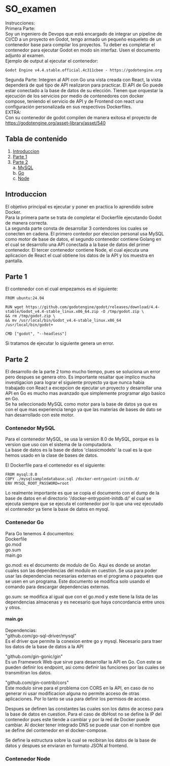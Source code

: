 # SO_examen
Instrucciones:  
Primera Parte:  
Soy un ingeniero de Devops que está encargado de integrar un
pipeline de CI/CD a un proyecto en Godot, tengo armado un
pequeño esqueleto de un contenedor base para compilar los
proyectos. Tu deber es completar el contenedor para ejecutar
Godot en modo sin interfaz.
Usen el documento adjunto al examen.  
Ejemplo de output al ejecutar el contenedor:  
```
Godot Engine v4.4.stable.official.4c311cbee - https://godotengine.org
```
Segunda Parte:
Integren al API con Go una vista creada con React, la vista
dependerá de qué tipo de API realizaron para practicar.
El API de Go puede estar conectado a la base de datos de su
elección.
Tienen que orquestar la ejecución de los servicios por medio
de contenedores con docker compose, teniendo el servicio de
API y de Frontend con react una configuración personalizada en
sus respectivos Dockerfiles.  
EXTRA:  
Con su contenedor de godot compilen de manera exitosa el
proyecto de https://godotengine.org/asset-library/asset/540

## Tabla de contenido
1. [Introduccion](#introduccion)  
2. [Parte 1](#Parte-1)  
3. [Parte 2](#Parte-2)  
    a. [MySQL](#Contenedor-MySQL)  
    b. [Go](#Contenedor-Go)  
    c. [Node](#Contenedor-Node)  

## Introduccion
El objetivo principal es ejecutar y poner en practica lo aprendido sobre Docker.  
Para la primera parte se trata de completar el Dockerfile ejecutando Godot de manera correcta.  
La segunda parte consta de desarrollar 3 contendores los cuales se conecten en cadena. El primero contedor por eleccion personal usa MySQL como motor de base de datos, el segundo contenedor contiene Golang en el cual se desarrollo una API conectada a la base de datos del primer contenedor. El tercer contenedor contiene Node, el cual ejecuta una aplicacion de React el cual obtiene los datos de la API y los muestra en pantalla.

## Parte 1
El contenedor con el cual empezamos es el siguiente:  
```
FROM ubuntu:24.04

RUN wget https://github.com/godotengine/godot/releases/download/4.4-stable/Godot_v4.4-stable_linux.x86_64.zip -O /tmp/godot.zip \
&& rm /tmp/godot.zip \
&& mv /usr/local/bin/Godot_v4.4-stable_linux.x86_64 /usr/local/bin/godot+

CMD ["godot", "--headless"]
```
Si tratamos de ejecutar lo siguiente genera un error.

## Parte 2
El desarrollo de la parte 2 tomo mucho tiempo, pues se soluciona un error pero despues se genera otro. Es importante resaltar que implico mucha investigacion para lograr el siguiente proyecto ya que nunca habia trabajado con React a excepcion de ejecutar un proyecto y desarrollar una API en Go es mucho mas avanzado que simplemente programar algo basico en Go.  
Se ha seleccionado MySQL como motor para la base de datos ya que es con el que mas experiencia tengo ya que las materias de bases de dato se han desarrollado con este motor.  

### Contenedor MySQL
Para el contenedor MySQL, se usa la version 8.0 de MySQL, porque es la version que uso con el sistema de la computadora.  
La base de datos es la base de datos 'classicmodels' la cual es la que hemos usado en la clase de bases de datos.

El Dockerfile para el contenedor es el siguiente: 
```
FROM mysql:8.0
COPY ./mysqlsampledatabase.sql /docker-entrypoint-initdb.d/
ENV MYSQL_ROOT_PASSWORD=root
```
Lo realmente importante es que se copia el documento con el dump de la base de datos en el directorio '/docker-entrypoint-initdb.d/' el cual se ejecuta siempre que se ejecuta el contenedor por lo que una vez ejecutado el contenedor ya tiene la base de datos en mysql.  


### Contenedor Go

Para Go tenemos 4 documentos:  
    Dockerfile  
    go.mod  
    go.sum  
    main.go  

go.mod: es el documento de modulo de Go. Aqui es donde se anotan cuales son las dependencias del modulo en cuestion. Se usa para poder usar las dependencias necesarias externas en el programa o paquetes que se usen en un programa. Este documento se modifica solo usando el comando para descargar dependencias externas.  

go.sum: se modifica al igual que con el go.mod y este tiene la lista de las dependencias almacenas y es necesario que haya concordancia entre unos y otros.

#### main.go

Dependencias:  
"github.com/go-sql-driver/mysql"  
Es el driver que permite la conexion entre go y mysql. Necesario para traer los datos de la base de datos a la API  

"github.com/gin-gonic/gin"  
Es un Framework Web que sirve para desarrollar la API en Go. Con este se pueden definir los endpoint, asi como definir las funciones por las cuales se transmitiran los datos.  

"github.com/gin-contrib/cors"  
Este modulo sirve para el problema con CORS en la API, en caso de no generar ni usar modificacion alguna no permite acceso de otras aplicaciones. Por lo tanto se usa para definir los permisos de acceso.  

Despues se definen las constantes las cuales son los datos de acceso para la base de datos en cuestion. Para el caso de dbHost no se define la IP del contenedor pues este tiende a cambiar y por la red de Docker puede cambiar. Al docker tener integrado DNS se puede usar con el nombre que se define del contenedor en el docker-compose.  

Se define la estructura sobre la cual se recibiran los datos de la base de datos y despues se enviaran en formato JSON al frontend.  


### Contenedor Node
